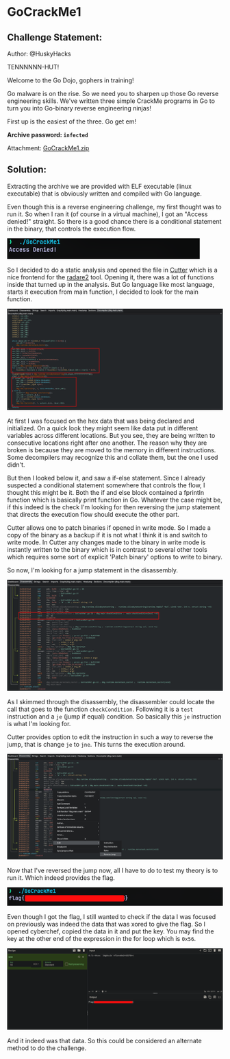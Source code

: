 # GoCrackMe1
## Challenge Statement:
Author: @HuskyHacks
  
TENNNNNN-HUT!  
  
Welcome to the Go Dojo, gophers in training!  
  
Go malware is on the rise. So we need you to sharpen up those Go reverse engineering skills. We've written three simple CrackMe programs in Go to turn you into Go-binary reverse engineering ninjas!  
  
First up is the easiest of the three. Go get em!  
  
**Archive password: `infected`**

Attachment: [GoCrackMe1.zip](GoCrackMe1.zip)

## Solution:
Extracting the archive we are provided with ELF executable (linux executable) that is obviously written and compiled with Go language. 

Even though this is a reverse engineering challenge, my first thought was to run it. So when I ran it (of course in a virtual machine), I got an "Access denied!" straight. So there is a good chance there is a conditional statement in the binary, that controls the execution flow.

![access denied](assets/1.png)

So I decided to do a static analysis and opened the file in [Cutter](https://github.com/rizinorg/cutter) which is a nice frontend for the [radare2](https://github.com/radareorg/radare2) tool. Opening it, there was a lot of functions inside that turned up in the analysis. But Go language like most language, starts it execution from main function, I decided to look for the main function. 

![main function](assets/2.png)

At first I was focused on the hex data that was being declared and initialized. On a quick look they might seem like data put in different variables across different locations. But you see, they are being written to consecutive locations right after one another. The reason why they are broken is because they are moved to the memory in different instructions. Some decompilers may recognize this and collate them, but the one I used didn't.

But then I looked below it, and saw a if-else statement. Since I already suspected a conditional statement somewhere that controls the flow, I thought this might be it. Both the if and else block contained a fprintln function which is basically print function in Go. Whatever the case might be, if this indeed is the check I'm looking for then reversing the jump statement that directs the execution flow should execute the other part.

Cutter allows one to patch binaries if opened in write mode. So I made a copy of the binary as a backup if it is not what I think it is and switch to write mode. In Cutter any changes made to the binary in write mode is instantly written to the binary which is in contrast to several other tools which requires some sort of explicit 'Patch binary' options to write to binary.

So now, I'm looking for a jump statement in the disassembly.

![disassembly](assets/3.png)

As I skimmed through the disassembly, the disassembler could locate the call that goes to the function `checkCondition`. Following it is a `test` instruction and a `je` (jump if equal) condition. So basically this `je` instruction is what I'm looking for. 

Cutter provides option to edit the instruction in such a way to reverse the jump, that is change `je` to `jne`. This turns the execution around.

![reversing jump](assets/4.png)

Now that I've reversed the jump now, all I have to do to test my theory is to run it. Which indeed provides the flag.

![flag](assets/5.png)

Even though I got the flag, I still wanted to check if the data I was focused on previously was indeed the data that was xored to give the flag. So I opened cyberchef, copied the data in it and put the key. You may find the key at the other end of the expression in the for loop which is `0x56`.

![another flag](assets/6.png)

And it indeed was that data. So this could be considered an alternate method to do the challenge.


